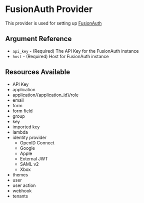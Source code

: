 # FusionAuth Provider

This provider is used for setting up [FusionAuth](https://fusionauth.io)

## Argument Reference

* `api_key` - (Required) The API Key for the FusionAuth instance
* `host` - (Required) Host for FusionAuth instance

## Resources Available

* API Key
* application
* application/{application_id}/role
* email
* form
* form field
* group
* key
* imported key
* lambda
* identity provider
    - OpenID Connect
    - Google
    - Apple
    - External JWT
    - SAML v2
    - Xbox
* themes
* user
* user action
* webhook
* tenants

